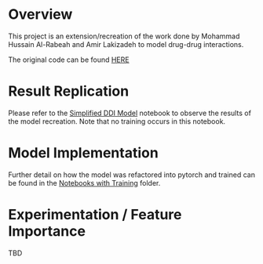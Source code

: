 # Overview

This project is an extension/recreation of the work done by Mohammad Hussain Al-Rabeah and Amir Lakizadeh to model drug-drug interactions. 

The original code can be found [HERE](https://github.com/Mohammad-Hussain95/GNN_DDI/tree/main)

# Result Replication

Please refer to the [Simplified DDI Model](https://github.com/NealRyan/Drug-drug-interaction-modeling/blob/main/Simplified_DDI_Model) notebook to observe the results of the model recreation. Note that no training occurs in this notebook.

# Model Implementation

Further detail on how the model was refactored into pytorch and trained can be found in the [Notebooks with Training](https://github.com/NealRyan/Drug-drug-interaction-modeling/tree/main/Notebooks%20with%20Training) folder.

# Experimentation / Feature Importance

TBD
